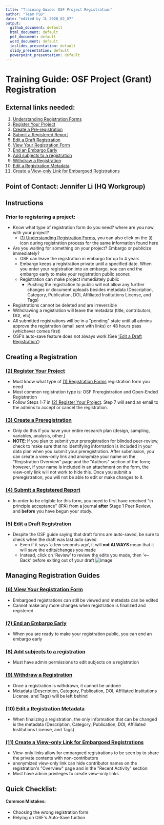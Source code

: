 ```yaml
---
title: "Training Guide: OSF Project Registration"
author: "Team PSD"
date: "edited by JL 2020_02_07"
output: 
  github_document: default
  html_document: default
  pdf_document: default
  word_document: default
  ioslides_presentation: default
  slidy_presentation: default
  powerpoint_presentation: default
---
```


# Training Guide: OSF Project (Grant) Registration


## External links needed:
1. [Understanding Registration Forms](https://help.osf.io/hc/en-us/articles/360019738794-Understand-Registration-Forms)
2. [Register Your Project](https://help.osf.io/hc/en-us/articles/360019930893-Register-Your-Project)
3. [Create a Pre-registration](https://help.osf.io/hc/en-us/articles/360019738834-Create-a-Preregistration)
4. [Submit a Registered Report](https://help.osf.io/hc/en-us/articles/360019930913-Submit-a-Registered-Report)
5. [Edit a Draft Registration](https://help.osf.io/hc/en-us/articles/360019930933-Edit-a-Draft-Registration)
6. [View Your Registration Form](https://help.osf.io/hc/en-us/articles/360019738854-View-Your-Registration-Form)
7. [End an Embargo Early](https://help.osf.io/hc/en-us/articles/360019930973-End-an-Embargo-Early)
8. [Add subjects to a registration](https://help.osf.io/hc/en-us/articles/360036260714-Add-subjects-to-a-registration)
9. [Withdraw a Registration](https://help.osf.io/hc/en-us/articles/360019738874-Withdraw-a-Registration)
10. [Edit a Registration Metadata](https://help.osf.io/hc/en-us/articles/360035806634-Edit-Registration-Metadata)
11. [Create a View-only Link for Embargoed Registrations](https://help.osf.io/hc/en-us/articles/360042097853-Create-a-View-only-Link-for-a-Registration)

## Point of Contact: Jennifer Li (HQ Workgroup)

## Instructions

### Prior to registering a project:
-	Know what type of registration form do you need? where are you now with your project?
    - [(1) Understanding Registration Forms](https://help.osf.io/hc/en-us/articles/360019738794-Understand-Registration-Forms), you can also click on the (i) icon during registration process for the same information found here
-	Are you waiting for something on your project? Embargo or publicize immediately? 
    -	OSF can leave the registration in embargo for up to 4 years
    -	Embargo keeps a registration private until a specified date. When you enter your registration into an embargo, you can end the embargo early to make your registration public sooner.
    -	Registration can make project immediately public 
        - Pushing the registration to public will not allow any further changes or document uploads besides metadata (Description, Category, Publication, DOI, Affiliated Institutions License, and Tags)
- Registrations cannot be deleted and are irreversible
-	Withdrawing a registration will leave the metadata (title, contributors, DOI, etc) 
-	All submitted registrations will be in a "pending" state until all admins approve the registration (email sent with links) or 48 hours pass (whichever comes first)
-	OSF’s auto-save feature does not always work (See ['Edit a Draft Registration'](https://github.com/lzim/teampsd/blob/osf_project_registration_jl_01_28_2020/resources/training_guides/mtl_how_osf/osf_project_registration.md#edit-a-draft-registration-httpshelposfiohcen-usarticles360019930933-edit-a-draft-registration))

## Creating a Registration
### [(2) Register Your Project](https://help.osf.io/hc/en-us/articles/360019930893-Register-Your-Project)
-	Must know what type of [(1) Registration Forms](https://help.osf.io/hc/en-us/articles/360019738794-Understand-Registration-Forms) registration form you need
-	Most common registration type is: OSF Preregistration and Open-Ended Registration
-	Follow Steps 1-7 in [(2) Register Your Project](https://help.osf.io/hc/en-us/articles/360019930893-Register-Your-Project). Step 7 will send an email to the admins to accept or cancel the registration. 

### [(3) Create a Preregistration](https://help.osf.io/hc/en-us/articles/360019738834-Create-a-Preregistration)
-	Only do this if you have your entire research plan (design, sampling, variables, analysis, other,)
-	**NOTE**: If you plan to submit your preregistration for blinded peer-review, check to make sure that no identifying information is included in your data plan when you submit your preregistration. After submission, you can create a view-only link and anonymize your name on the "Registration Overview" page and the "Authors" section of the form; however, if your name is included in an attachment on the form, the view-only link will not work to hide this. Once you submit a preregistration, you will not be able to edit or make changes to it.

### [(4) Submit a Registered Report](https://help.osf.io/hc/en-us/articles/360019930913-Submit-a-Registered-Report)
-	In order to be eligible for this form, you need to first have received "in principle acceptance" (IPA) from a journal **after** Stage 1 Peer Review, and **before** you have begun your study.

### [(5) Edit a Draft Registration](https://help.osf.io/hc/en-us/articles/360019930933-Edit-a-Draft-Registration)
-	Despite the OSF guide saying that draft forms are auto-saved, be sure to check when the draft was last auto saved
    - Even if it says ‘a few seconds ago’, it will **not ALWAYS** mean that it will save the edits/changes you made
    - Instead, click on ‘Review’ to review the edits you made, then ‘<-- Back’ before exiting out of your draft
  ![image](https://user-images.githubusercontent.com/59668647/73768669-4468ad80-472e-11ea-8f02-1e483ca4cc73.png)
    
## Managing Registration Guides

### [(6) View Your Registration Form](https://help.osf.io/hc/en-us/articles/360019738854-View-Your-Registration-Form)
-	Embargoed registrations can still be viewed and metadata can be edited
-	Cannot make any more changes when registration is finalized and registered

### [(7) End an Embargo Early](https://help.osf.io/hc/en-us/articles/360019930973-End-an-Embargo-Early)
-	When you are ready to make your registration public, you can end an embargo early

### [(8) Add subjects to a registration](https://help.osf.io/hc/en-us/articles/360036260714-Add-subjects-to-a-registration)
-	Must have admin permissions to edit subjects on a registration

### [(9) Withdraw a Registration](https://help.osf.io/hc/en-us/articles/360019738874-Withdraw-a-Registration)
-	Once a registration is withdrawn, it cannot be undone
-	Metadata (Description, Category, Publication, DOI, Affiliated Institutions License, and Tags) will be left behind

### [(10) Edit a Registration Metadata](https://help.osf.io/hc/en-us/articles/360035806634-Edit-Registration-Metadata)
-	When finalizing a registration, the only information that can be changed is the metadata (Description, Category, Publication, DOI, Affiliated Institutions License, and Tags)

### [(11) Create a View-only Link for Embargoed Registrations](https://help.osf.io/hc/en-us/articles/360042097853-Create-a-View-only-Link-for-a-Registration)
-	View-only links allow for embargoed registrations to be seen by to share the private contents with non-contributors
-	anonymized view-only link can hide contributor names on the registration's "Overview" page and in the "Recent Activity" section 
-	Must have admin privileges to create view-only links

## Quick Checklist:
#### Common Mistakes:
- Choosing the wrong registration form
- Relying on OSF's Auto-Save funtion
